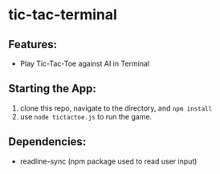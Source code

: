 # tic-tac-terminal

## Features:
- Play Tic-Tac-Toe against AI in Terminal

## Starting the App:
1. clone this repo, navigate to the directory, and ```npm install```
1. use ```node tictactoe.js``` to run the game.

## Dependencies:
- readline-sync (npm package used to read user input)
